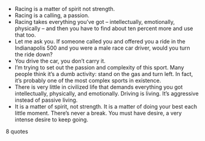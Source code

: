  - Racing is a matter of spirit not strength.
 - Racing is a calling, a passion.
 - Racing takes everything you’ve got – intellectually, emotionally, physically – and then you have to find about ten percent more and use that too.
 - Let me ask you. If someone called you and offered you a ride in the Indianapolis 500 and you were a male race car driver, would you turn the ride down?
 - You drive the car, you don’t carry it.
 - I’m trying to set out the passion and complexity of this sport. Many people think it’s a dumb activity: stand on the gas and turn left. In fact, it’s probably one of the most complex sports in existence.
 - There is very little in civilized life that demands everything you got intellectually, physically, and emotionally. Driving is living. It’s aggressive instead of passive living.
 - It is a matter of spirit, not strength. It is a matter of doing your best each little moment. There’s never a break. You must have desire, a very intense desire to keep going.

8 quotes
